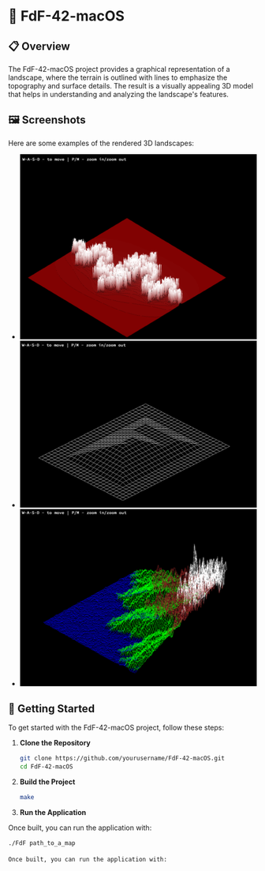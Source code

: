 # 🌄 FdF-42-macOS 

## 📋 Overview

The FdF-42-macOS project provides a graphical representation of a landscape, where the terrain is outlined with lines to emphasize the topography and surface details. The result is a visually appealing 3D model that helps in understanding and analyzing the landscape's features.

## 🖼️ Screenshots

Here are some examples of the rendered 3D landscapes:

- ![Screenshot 1](https://github.com/redarling/FdF-42-macOS/blob/main/img2.png)
- ![Screenshot 2](https://github.com/redarling/FdF-42-macOS/blob/main/img1.png)
- ![Screenshot 3](https://github.com/redarling/FdF-42-macOS/blob/main/img3.png)

## 🚀 Getting Started

To get started with the FdF-42-macOS project, follow these steps:

1. **Clone the Repository**

   ```bash
   git clone https://github.com/yourusername/FdF-42-macOS.git
   cd FdF-42-macOS

2. **Build the Project**
   
   ```bash
   make

3. **Run the Application**

Once built, you can run the application with:
   
   ```bash
   ./FdF path_to_a_map

Once built, you can run the application with:
